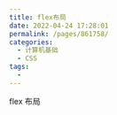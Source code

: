```yaml
---
title: flex布局
date: 2022-04-24 17:28:01
permalink: /pages/861758/
categories:
  - 计算机基础
  - CSS
tags:
  - 
---
```

flex 布局
